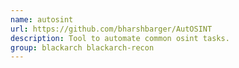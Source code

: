 ```yaml
---
name: autosint
url: https://github.com/bharshbarger/AutOSINT
description: Tool to automate common osint tasks.
group: blackarch blackarch-recon
---
```

